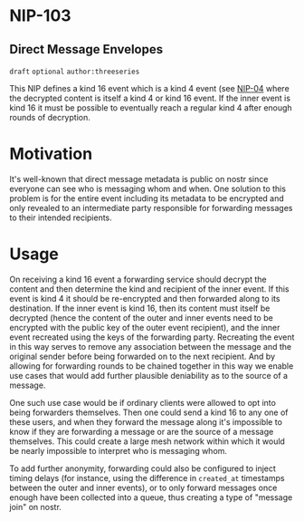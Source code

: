 NIP-103
=======

Direct Message Envelopes
------------------------

`draft` `optional` `author:threeseries`

This NIP defines a kind 16 event which is a kind 4 event (see [NIP-04](04.md) where the decrypted content is itself a kind 4 or kind 16 event.
If the inner event is kind 16 it must be possible to eventually reach a regular kind 4 after enough rounds of decryption.

# Motivation

It's well-known that direct message metadata is public on nostr since everyone can see who is messaging whom and when. One solution to this problem is for the entire event including its metadata to be encrypted and only revealed to an intermediate party responsible for forwarding messages to their intended recipients.

# Usage

On receiving a kind 16 event a forwarding service should decrypt the content and then determine the kind and recipient of the inner event. If this event is kind 4 it should be re-encrypted and then forwarded along to its destination. If the inner event is kind 16, then its content must itself be decrypted (hence the content of the outer and inner events need to be encrypted with the public key of the outer event recipient), and the inner event recreated using the keys of the forwarding party. Recreating the event in this way serves to remove any association between the message and the original sender before being forwarded on to the next recipient. And by allowing for forwarding rounds to be chained together in this way we enable use cases that would add further plausible deniability as to the source of a message.

One such use case would be if ordinary clients were allowed to opt into being forwarders themselves. Then one could send a kind 16 to any one of these users, and when they forward the message along it's impossible to know if they are forwarding a message or are the source of a message themselves. This could create a large mesh network within which it would be nearly impossible to interpret who is messaging whom.

To add further anonymity, forwarding could also be configured to inject timing delays (for instance, using the difference in `created_at` timestamps between the outer and inner events), or to only forward messages once enough have been collected into a queue, thus creating a type of "message join" on nostr.
